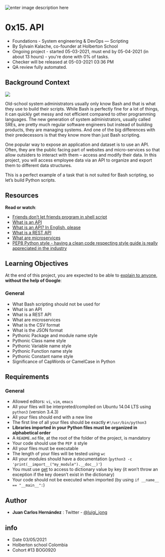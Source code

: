 ![enter image description here](https://i.imgur.com/OlHbnFw.png)
# 0x15. API

-   Foundations - System engineering & DevOps ― Scripting
-   By Sylvain Kalache, co-founder at Holberton School
-   Ongoing project - started 05-03-2021, must end by 05-04-2021 (in about 13 hours) - you're done with  0% of tasks.
-   Checker will be released at 05-03-2021 03:36 PM
-   QA review fully automated.

## Background Context

[![](https://holbertonintranet.s3.amazonaws.com/uploads/medias/2019/6/897638f42eb1bad6605d.png?X-Amz-Algorithm=AWS4-HMAC-SHA256&X-Amz-Credential=AKIARDDGGGOUWMNL5ANN%2F20210503%2Fus-east-1%2Fs3%2Faws4_request&X-Amz-Date=20210503T162951Z&X-Amz-Expires=86400&X-Amz-SignedHeaders=host&X-Amz-Signature=50b185a005bfa31451a6ea59666453e29f1bd49e8ee007e57e6f281d8ce75f46)](https://youtu.be/-2kyU6-j8ZQ)

Old-school system administrators usually only know Bash and that is what they use to build their scripts. While Bash is perfectly fine for a lot of things, it can quickly get messy and not efficient compared to other programming languages. The new generation of system administrators, usually called SREs, are pretty much regular software engineers but instead of building products, they are managing systems. And one of the big differences with their predecessors is that they know more than just Bash scripting.

One popular way to expose an application and dataset is to use an API. Often, they are the public facing part of websites and micro-services so that allow outsiders to interact with them – access and modify their data. In this project, you will access employee data via an API to organize and export them to different data structures.

This is a perfect example of a task that is not suited for Bash scripting, so let’s build Python scripts.

## Resources

**Read or watch**:

-   [Friends don’t let friends program in shell script](https://intranet.hbtn.io/rltoken/6isWaTEpGTrwhzCCG5s_Tw "Friends don't let friends program in shell script")
-   [What is an API](https://intranet.hbtn.io/rltoken/I-XLIq5AwH-j29xJtzr6bQ "What is an API")
-   [What is an API? In English, please](https://intranet.hbtn.io/rltoken/I1nC8rhySGahG3gXYBfDPA "What is an API? In English, please")
-   [What is a REST API](https://intranet.hbtn.io/rltoken/6_OAlRYOGUuegPfyd4FUVg "What is a REST API")
-   [What are microservices](https://intranet.hbtn.io/rltoken/lewYS0z2RuFuiIkIgaCHSA "What are microservices")
-   [PEP8 Python style - having a clean code respecting style guide is really appreciated in the industry](https://intranet.hbtn.io/rltoken/lEisphllQEYAs5yg26Ng0w "PEP8 Python style - having a clean code respecting style guide is really appreciated in the industry")

## Learning Objectives

At the end of this project, you are expected to be able to  [explain to anyone](https://intranet.hbtn.io/rltoken/I2RwhAmyx70NJvLrmyaUtw "explain to anyone"),  **without the help of Google**:

### General

-   What Bash scripting should not be used for
-   What is an API
-   What is a REST API
-   What are microservices
-   What is the CSV format
-   What is the JSON format
-   Pythonic Package and module name style
-   Pythonic Class name style
-   Pythonic Variable name style
-   Pythonic Function name style
-   Pythonic Constant name style
-   Significance of CapWords or CamelCase in Python

## Requirements

### General

-   Allowed editors:  `vi`,  `vim`,  `emacs`
-   All your files will be interpreted/compiled on Ubuntu 14.04 LTS using  `python3`  (version 3.4.3)
-   All your files should end with a new line
-   The first line of all your files should be exactly  `#!/usr/bin/python3`
-   **Libraries imported in your Python files must be organized in alphabetical order**
-   A  `README.md`  file, at the root of the folder of the project, is mandatory
-   Your code should use the  `PEP 8`  style
-   All your files must be executable
-   The length of your files will be tested using  `wc`
-   All your modules should have a documentation (`python3 -c 'print(__import__("my_module").__doc__)'`)
-   You must use  [get](https://intranet.hbtn.io/rltoken/nVy7hbvKVJkhr5LIHIsHSg "get")  to access to dictionary value by key (it won’t throw an exception if the key doesn’t exist in the dictionary)
-   Your code should not be executed when imported (by using  `if __name__ == "__main__":`)

## Author
 
 - **Juan Carlos Hernández** : Twitter - [@luigi_jong](https://twitter.com/luigi_jong)
 
##  info

 - Date 03/05/2021
 - Holberton school Colombia 
 - Cohort #13 BOG0920